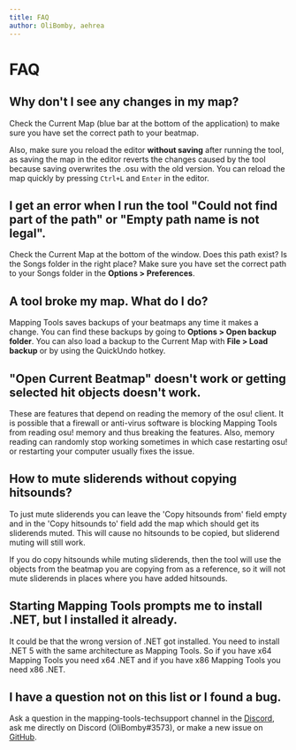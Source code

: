 ```yaml
---
title: FAQ
author: OliBomby, aehrea
---
```


# FAQ

## Why don't I see any changes in my map?

Check the Current Map (blue bar at the bottom of the application) to make sure you have set the correct path to your beatmap.

Also, make sure you reload the editor **without saving** after running the tool, as saving the map in the editor reverts the changes caused by the tool because saving overwrites the .osu with the old version. You can reload the map quickly by pressing `Ctrl+L` and `Enter` in the editor.

## I get an error when I run the tool "Could not find part of the path" or "Empty path name is not legal".

Check the Current Map at the bottom of the window. Does this path exist? Is the Songs folder in the right place? Make sure you have set the correct path to your Songs folder in the **Options > Preferences**.

## A tool broke my map. What do I do?

Mapping Tools saves backups of your beatmaps any time it makes a change. You can find these backups by going to **Options > Open backup folder**. You can also load a backup to the Current Map with **File > Load backup** or by using the QuickUndo hotkey.

## "Open Current Beatmap" doesn't work or getting selected hit objects doesn't work.

These are features that depend on reading the memory of the osu! client. It is possible that a firewall or anti-virus software is blocking Mapping Tools from reading osu! memory and thus breaking the features. Also, memory reading can randomly stop working sometimes in which case restarting osu! or restarting your computer usually fixes the issue.

## How to mute sliderends without copying hitsounds?

To just mute sliderends you can leave the 'Copy hitsounds from' field empty and in the 'Copy hitsounds to' field add the map which should get its sliderends muted. This will cause no hitsounds to be copied, but sliderend muting will still work.

If you do copy hitsounds while muting sliderends, then the tool will use the objects from the beatmap you are copying from as a reference, so it will not mute sliderends in places where you have added hitsounds.

## Starting Mapping Tools prompts me to install .NET, but I installed it already.

It could be that the wrong version of .NET got installed. You need to install .NET 5 with the same architecture as Mapping Tools. So if you have x64 Mapping Tools you need x64 .NET and if you have x86 Mapping Tools you need x86 .NET.

## I have a question not on this list or I found a bug.

Ask a question in the mapping-tools-techsupport channel in the [Discord](https://discord.gg/YfjKN2yjQV), ask me directly on Discord (OliBomby#3573), or make a new issue on [GitHub](https://github.com/OliBomby/Mapping_Tools/issues).
